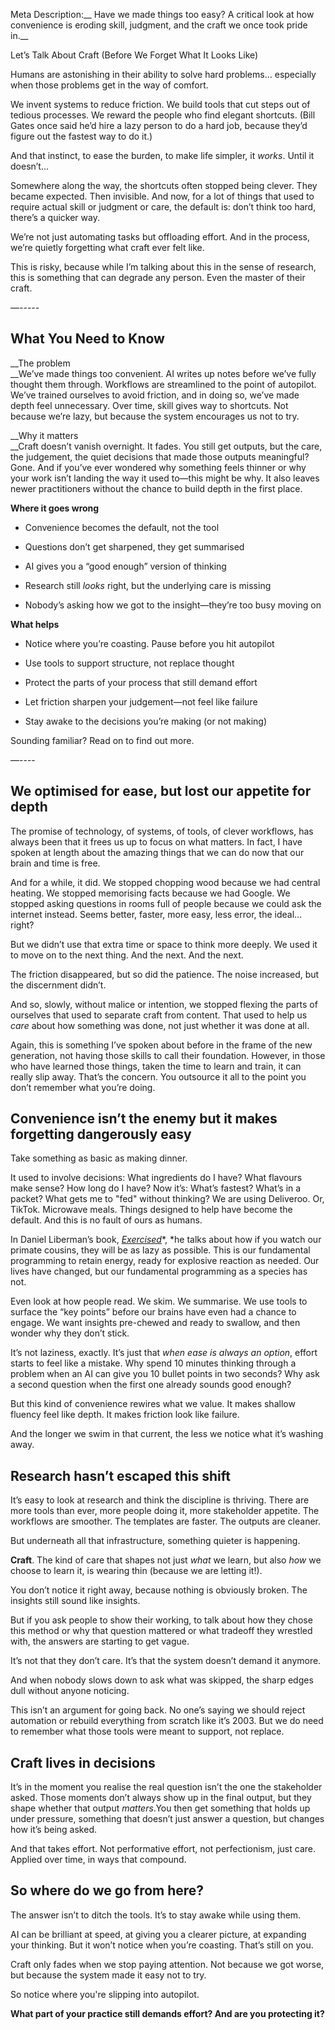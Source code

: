 Meta Description:__ Have we made things too easy? A critical look at how convenience is eroding skill, judgment, and the craft we once took pride in\.__

<a id="_eucp6lo6lc7s"></a>Let’s Talk About Craft \(Before We Forget What It Looks Like\)

Humans are astonishing in their ability to solve hard problems… especially when those problems get in the way of comfort\.

We invent systems to reduce friction\. We build tools that cut steps out of tedious processes\. We reward the people who find elegant shortcuts\. \(Bill Gates once said he’d hire a lazy person to do a hard job, because they’d figure out the fastest way to do it\.\)

And that instinct, to ease the burden, to make life simpler, it *works*\. Until it doesn’t…

Somewhere along the way, the shortcuts often stopped being clever\. They became expected\. Then invisible\. And now, for a lot of things that used to require actual skill or judgment or care, the default is: don’t think too hard, there’s a quicker way\.

We’re not just automating tasks but offloading effort\. And in the process, we’re quietly forgetting what craft ever felt like\.

This is risky, because while I’m talking about this in the sense of research, this is something that can degrade any person\. Even the master of their craft\.

—\-\-\-\-\-

## <a id="_wbpz97kkswjg"></a>What You Need to Know

__The problem  
__We’ve made things too convenient\. AI writes up notes before we’ve fully thought them through\. Workflows are streamlined to the point of autopilot\. We’ve trained ourselves to avoid friction, and in doing so, we’ve made depth feel unnecessary\. Over time, skill gives way to shortcuts\. Not because we’re lazy, but because the system encourages us not to try\.

__Why it matters  
__Craft doesn’t vanish overnight\. It fades\. You still get outputs, but the care, the judgement, the quiet decisions that made those outputs meaningful? Gone\. And if you’ve ever wondered why something feels thinner or why your work isn’t landing the way it used to—this might be why\. It also leaves newer practitioners without the chance to build depth in the first place\.

__Where it goes wrong__

- Convenience becomes the default, not the tool  

- Questions don’t get sharpened, they get summarised  

- AI gives you a “good enough” version of thinking  

- Research still *looks* right, but the underlying care is missing  

- Nobody’s asking how we got to the insight—they’re too busy moving on  


__What helps__

- Notice where you’re coasting\. Pause before you hit autopilot  

- Use tools to support structure, not replace thought  

- Protect the parts of your process that still demand effort  

- Let friction sharpen your judgement—not feel like failure  

- Stay awake to the decisions you’re making \(or not making\)  


Sounding familiar? Read on to find out more\. 

—\-\-\-\-

## <a id="_vzzzvij41flp"></a>__We optimised for ease, but lost our appetite for depth__

The promise of technology, of systems, of tools, of clever workflows, has always been that it frees us up to focus on what matters\. In fact, I have spoken at length about the amazing things that we can do now that our brain and time is free\. 

And for a while, it did\. We stopped chopping wood because we had central heating\. We stopped memorising facts because we had Google\. We stopped asking questions in rooms full of people because we could ask the internet instead\. Seems better, faster, more easy, less error, the ideal… right?

But we didn’t use that extra time or space to think more deeply\. We used it to move on to the next thing\. And the next\. And the next\.

The friction disappeared, but so did the patience\. The noise increased, but the discernment didn’t\.

And so, slowly, without malice or intention, we stopped flexing the parts of ourselves that used to separate craft from content\. That used to help us *care* about how something was done, not just whether it was done at all\.

Again, this is something I’ve spoken about before in the frame of the new generation, not having those skills to call their foundation\. However, in those who have learned those things, taken the time to learn and train, it can really slip away\. That’s the concern\. You outsource it all to the point you don’t remember what you’re doing\.

## <a id="_vqiigdv1onlz"></a>__Convenience isn’t the enemy but it makes forgetting dangerously easy__

Take something as basic as making dinner\.

It used to involve decisions: What ingredients do I have? What flavours make sense? How long do I have? Now it’s: What’s fastest? What’s in a packet? What gets me to "fed" without thinking? We are using Deliveroo\. Or, TikTok\. Microwave meals\. Things designed to help have become the default\. And this is no fault of ours as humans\. 

In Daniel Liberman’s book, [*Exercised*](https://www.penguin.co.uk/books/305451/exercised-by-lieberman-daniel/9780141986364)*, *he talks about how if you watch our primate cousins, they will be as lazy as possible\. This is our fundamental programming to retain energy, ready for explosive reaction as needed\. Our lives have changed, but our fundamental programming as a species has not\. 

Even look at how people read\. We skim\. We summarise\. We use tools to surface the “key points” before our brains have even had a chance to engage\. We want insights pre\-chewed and ready to swallow, and then wonder why they don’t stick\.

It’s not laziness, exactly\. It’s just that *when ease is always an option*, effort starts to feel like a mistake\. Why spend 10 minutes thinking through a problem when an AI can give you 10 bullet points in two seconds? Why ask a second question when the first one already sounds good enough?

But this kind of convenience rewires what we value\. It makes shallow fluency feel like depth\. It makes friction look like failure\.

And the longer we swim in that current, the less we notice what it’s washing away\.

## <a id="_sempcwqt9lao"></a>__Research hasn’t escaped this shift__

It’s easy to look at research and think the discipline is thriving\. There are more tools than ever, more people doing it, more stakeholder appetite\. The workflows are smoother\. The templates are faster\. The outputs are cleaner\.

But underneath all that infrastructure, something quieter is happening\.

__Craft__\. The kind of care that shapes not just *what* we learn, but also *how* we choose to learn it, is wearing thin \(because we are letting it\!\)\.

You don’t notice it right away, because nothing is obviously broken\. The insights still sound like insights\.

But if you ask people to show their working, to talk about how they chose this method or why that question mattered or what tradeoff they wrestled with, the answers are starting to get vague\.

It’s not that they don’t care\. It’s that the system doesn’t demand it anymore\. 

And when nobody slows down to ask what was skipped, the sharp edges dull without anyone noticing\.

This isn’t an argument for going back\. No one’s saying we should reject automation or rebuild everything from scratch like it’s 2003\. But we do need to remember what those tools were meant to support, not replace\.

## <a id="_ei6ll1os2nn2"></a>__Craft lives in decisions__

It’s in the moment you realise the real question isn’t the one the stakeholder asked\. Those moments don’t always show up in the final output, but they shape whether that output *matters*\.You then get something that holds up under pressure, something that doesn’t just answer a question, but changes how it’s being asked\.

And that takes effort\. Not performative effort, not perfectionism, just care\. Applied over time, in ways that compound\.

## <a id="_522rboz2juav"></a>__So where do we go from here?__

The answer isn’t to ditch the tools\. It’s to stay awake while using them\.

AI can be brilliant at speed, at giving you a clearer picture, at expanding your thinking\. But it won’t notice when you’re coasting\. That’s still on you\.

Craft only fades when we stop paying attention\. Not because we got worse, but because the system made it easy not to try\.

So notice where you're slipping into autopilot\.  


__What part of your practice still demands effort? And are you protecting it?__

